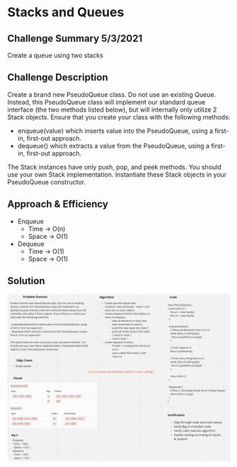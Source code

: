 # Stacks and Queues

## Challenge Summary 5/3/2021
<!-- Short summary or background information -->
Create a queue using two stacks

## Challenge Description
<!-- Description of the challenge -->
Create a brand new PseudoQueue class. Do not use an existing Queue. Instead, this PseudoQueue class will implement our standard queue interface (the two methods listed below), but will internally only utilize 2 Stack objects. Ensure that you create your class with the following methods:

- enqueue(value) which inserts value into the PseudoQueue, using a first-in, first-out approach.
- dequeue() which extracts a value from the PseudoQueue, using a first-in, first-out approach.

The Stack instances have only push, pop, and peek methods. You should use your own Stack implementation. Instantiate these Stack objects in your PseudoQueue constructor.

## Approach & Efficiency
<!-- What approach did you take? Why? What is the Big O space/time for this approach? -->
- Enqueue
  - Time -> O(n)
  - Space -> O(1)
- Dequeue
  - Time -> O(1)
  - Space -> O(1)

## Solution
<!-- Embedded whiteboard image -->
![queue with stacks](images/queue-with-stacks.png)
